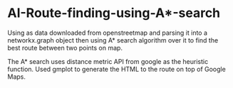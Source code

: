 # AI-Route-finding-using-A*-search

Using as data downloaded from openstreetmap and parsing it into a networkx.graph object then using A* search algorithm over it to find the best route between two points on map.

The A* search uses distance metric API from google as the heuristic function.
Used gmplot to generate the HTML to the route on top of Google Maps.
